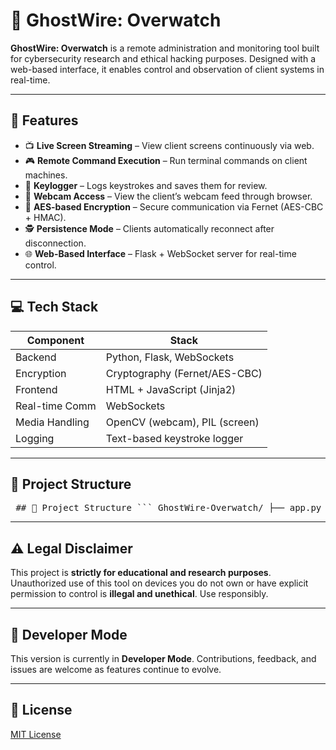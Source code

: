 # 👻 GhostWire: Overwatch

**GhostWire: Overwatch** is a remote administration and monitoring tool built for cybersecurity research and ethical hacking purposes. Designed with a web-based interface, it enables control and observation of client systems in real-time.

---

## 🧠 Features

- 📺 **Live Screen Streaming** – View client screens continuously via web.
- 🎮 **Remote Command Execution** – Run terminal commands on client machines.
- 🧠 **Keylogger** – Logs keystrokes and saves them for review.
- 🎥 **Webcam Access** – View the client’s webcam feed through browser.
- 🔐 **AES-based Encryption** – Secure communication via Fernet (AES-CBC + HMAC).
- 🕵️ **Persistence Mode** – Clients automatically reconnect after disconnection.
- 🌐 **Web-Based Interface** – Flask + WebSocket server for real-time control.

---

## 💻 Tech Stack

| Component       | Stack                          |
|----------------|----------------------------------|
| Backend         | Python, Flask, WebSockets        |
| Encryption      | Cryptography (Fernet/AES-CBC)    |
| Frontend        | HTML + JavaScript (Jinja2)       |
| Real-time Comm  | WebSockets                       |
| Media Handling  | OpenCV (webcam), PIL (screen)    |
| Logging         | Text-based keystroke logger      |

---

## 📂 Project Structure

<pre> ## 📂 Project Structure ``` GhostWire-Overwatch/ ├── app.py # Flask server (web interface) ├── client.py # Client-side agent script ├── server.py # WebSocket command server ├── keylog.txt # Stores keystroke logs ├── LICENSE # MIT License file ├── README.md # Project documentation └── templates/ # HTML templates (Jinja2) ├── base.html ├── clients.html ├── command.html ├── display.html ├── help.html ├── index.html ├── keylogger.html └── webcam.html ``` </pre>

---

## ⚠️ Legal Disclaimer

This project is **strictly for educational and research purposes**. Unauthorized use of this tool on devices you do not own or have explicit permission to control is **illegal and unethical**. Use responsibly.

---

## 🚀 Developer Mode

This version is currently in **Developer Mode**. Contributions, feedback, and issues are welcome as features continue to evolve.

---

## 📜 License

[MIT License](./LICENSE)